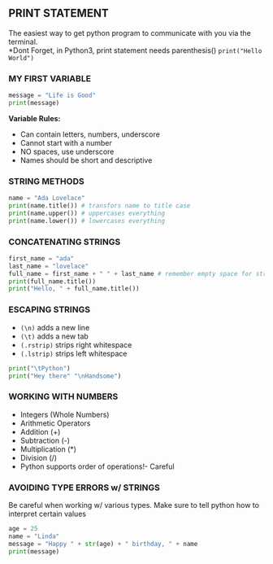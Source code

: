 ## PRINT STATEMENT
The easiest way to get python program to communicate with you via the terminal.<br>
*Dont Forget, in Python3, print statement needs parenthesis()
`print("Hello World")`

### MY FIRST VARIABLE
```python
message = "Life is Good"
print(message)
```
**Variable Rules:**
 - Can contain letters, numbers, underscore
 - Cannot start with a number
 - NO spaces, use underscore
 - Names should be short and descriptive

### STRING METHODS
```python
name = "Ada Lovelace"
print(name.title()) # transfors name to title case
print(name.upper()) # uppercases everything
print(name.lower()) # lowercases everything
``` 

### CONCATENATING STRINGS
```python
first_name = "ada"
last_name = "lovelace"
full_name = first_name + " " + last_name # remember empty space for string
print(full_name.title())
print("Hello, " + full_name.title())
```

### ESCAPING STRINGS
- `(\n)` adds a new line
- `(\t)` adds a new tab
- `(.rstrip)` strips right whitespace
- `(.lstrip)` strips left whitespace
```python
print("\tPython")
print("Hey there" "\nHandsome")
```

### WORKING WITH NUMBERS
- Integers  (Whole Numbers)
- Arithmetic Operators
- Addition (+)
- Subtraction (-)
- Multiplication (*)
- Division (/)
- Python supports order of operations!- Careful

### AVOIDING TYPE ERRORS w/ STRINGS
Be careful when working w/ various types.
Make sure to tell python how to interpret certain values
```python 
age = 25
name = "Linda"
message = "Happy " + str(age) + " birthday, " + name
print(message)
```
